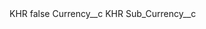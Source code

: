 <?xml version="1.0" encoding="UTF-8"?>
<CustomMetadata xmlns="http://soap.sforce.com/2006/04/metadata" xmlns:xsi="http://www.w3.org/2001/XMLSchema-instance" xmlns:xsd="http://www.w3.org/2001/XMLSchema">
    <label>KHR</label>
    <protected>false</protected>
    <values>
        <field>Currency__c</field>
        <value xsi:type="xsd:string">KHR</value>
    </values>
    <values>
        <field>Sub_Currency__c</field>
        <value xsi:nil="true"/>
    </values>
</CustomMetadata>
